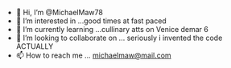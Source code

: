 - 👋 Hi, I’m @MichaelMaw78
- 👀 I’m interested in ...good times at fast paced
- 🌱 I’m currently learning ...cullinary atts on Venice demar 6
- 💞️ I’m looking to collaborate on ... seriously i invented the code  ACTUALLY 
- 📫 How to reach me ... michaelmaw@mail.com

<!---
MichaelMaw78/MichaelMaw78 is a ✨ special ✨ repository because its `README.md` (this file) appears on your GitHub profile.
You can click the Preview link to take a look at your changes.
--->
